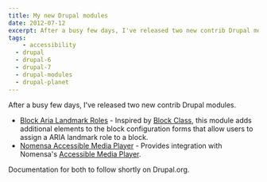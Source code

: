 ```yaml
---
title: My new Drupal modules
date: 2012-07-12
excerpt: After a busy few days, I've released two new contrib Drupal modules.
tags:
    - accessibility
  - drupal
  - drupal-6
  - drupal-7
  - drupal-modules
  - drupal-planet
---
```


After a busy few days, I've released two new contrib Drupal modules.

- [Block Aria Landmark Roles](http://drupal.org/project/block_aria_landmark_roles) -
  Inspired by [Block Class](http://drupal.org/project/block_class), this module
  adds additional elements to the block configuration forms that allow users to
  assign a ARIA landmark role to a block.
- [Nomensa Accessible Media Player](http://drupal.org/project/nomensa_amp) -
  Provides integration with Nomensa's
  [Accessible Media Player](https://github.com/nomensa/Accessible-Media-Player).

Documentation for both to follow shortly on Drupal.org.
